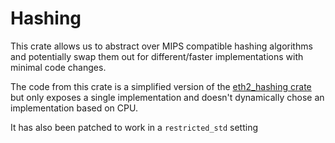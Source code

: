 # Hashing

This crate allows us to abstract over MIPS compatible hashing algorithms and potentially swap them out for different/faster implementations with minimal code changes.

The code from this crate is a simplified version of the [eth2_hashing crate](https://github.com/sigp/lighthouse/tree/319cc61afeb1dbf3692e280dfa18e7b455542b16/crypto/eth2_hashing) but only exposes a single implementation and doesn't dynamically chose an implementation based on CPU.

It has also been patched to work in a `restricted_std` setting
